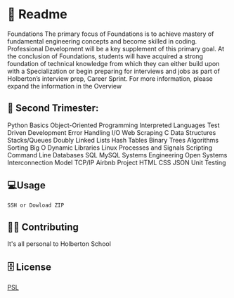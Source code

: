 # 📓 Readme

Foundations
The primary focus of Foundations is to achieve mastery of fundamental engineering concepts and become skilled in coding. Professional Development will be a key supplement of this primary goal. At the conclusion of Foundations, students will have acquired a strong foundation of technical knowledge from which they can either build upon with a Specialization or begin preparing for interviews and jobs as part of Holberton’s interview prep, Career Sprint. For more information, please expand the information in the Overview

## 📝 Second Trimester:
 
Python
Basics
Object-Oriented Programming
Interpreted Languages
Test Driven Development
Error Handling
I/O
Web Scraping
C
Data Structures
Stacks/Queues
Doubly Linked Lists
Hash Tables
Binary Trees
Algorithms
Sorting
Big O
Dynamic Libraries
Linux
Processes and Signals
Scripting
Command Line
Databases
SQL
MySQL
Systems Engineering
Open Systems Interconnection Model
TCP/IP
Airbnb Project
HTML
CSS
JSON
Unit Testing

## 💻Usage

```bash
SSH or Dowload ZIP
```

## 👷‍♀️ Contributing
It's all personal to Holberton School

## 🗄 License
[PSL](https://twitter.com/cryptocoincanal)
